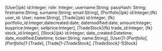 [User|(pk) id:Integer; role: Integer; username:String; passHash: String; firstname:String; surname:String; email:String],
[Portfolio|(pk) id:Integer;(fk) user_id: User; name:String],
[Trade|(pk) id:Integer; (fk) portfolio_id:Integer;datecreated:date; datemodified:date; amount:Integer; buyprice:Integer; sellprice:Integer],
[TradeStock|(fk) trade_id:Integer; (fk) stock_id:Integer],
[Stock|(pk) id:Integer; date_created:Datetime; date_modified:Datetime; ticker:String; name:String],
[User]1-*[Portfolio],
[Portfolio]1-*[Trade],
[Trade]1-*[TradeStock],
[TradeStock]*-1[Stock]
